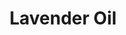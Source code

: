 ---
name: Lavender Oil
title: Lavender Oil
details:
  - detail:
      key: Aromatic Description
      value: Fresh, Floral
  - detail:
      key: Solubility
      value: Insoluble in water, but soluble In 95% ethanol, DEP, White oil.
  - detail:
      key: Cas Number
      value: 8000-28-0
  - detail:
      key: Flash Point Deg Fahrenheit
      value: 71 deg C
  - detail:
      key: Odour
      value: Odour of Lavender Oil
  - detail:
      key: Optical Rotation
      value: -5.35 to -6.35 deg
  - detail:
      key: Physical State
      value: Liquid
  - detail:
      key: Refractive Index
      value: 1.459 to 1.469 (at 20 deg C)
  - detail:
      key: Specific Gravity
      value: 0.875 to 0.888 (at 25 deg C)
  - detail:
      key: Einecs No
      value: 289-995-2
  - detail:
      key: Fema No
      value: 2622
  - detail:
      key: Packaging Size
      value: 5, 25, 200 Kg
  - detail:
      key: Packaging Type
      value: Can, Barrel
  - detail:
      key: Brand
      value: Natural Aroma
showOnHome: false
thumbnail: https://5.imimg.com/data5/SELLER/Default/2021/12/VW/BP/OX/3823480/lavender-oil-500x500.jpg
productImages:
  - https://ucarecdn.com/8213c725-21d0-4ac0-ad5e-c1975c20032b/
category: reconstituted oils
---